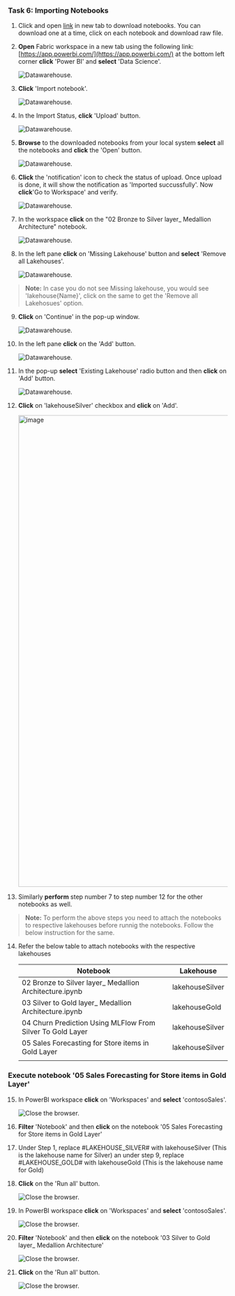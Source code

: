 ### Task 6: Importing Notebooks

1. Click and open [link](artifacts/fabricnotebooks) in new tab to download notebooks. You can download one at a time, click on each notebook and download raw file.

2. **Open** Fabric workspace in a new tab using the following link:  [https://app.powerbi.com/](https://app.powerbi.com/) at the bottom left corner **click** 'Power BI' and **select** 'Data Science'.

	![Datawarehouse.](media/notebook-1.png)

3. **Click** 'Import notebook'.

	![Datawarehouse.](media/notebook-2.png)
	
4. In the Import Status, **click** 'Upload' button.

	![Datawarehouse.](media/notebook-3.png)
	
5. **Browse** to the downloaded notebooks from your local system **select** all the notebooks and **click** the 'Open' button.

	![Datawarehouse.](media/notebook-4.png)

6. **Click** the 'notification' icon to check the status of upload. Once upload is done, it will show the notification as 'Imported succussfully'. Now **click**'Go to Workspace' and verify.

	![Datawarehouse.](media/notebook-5.png)

7. In the workspace **click** on the "02 Bronze to Silver layer_ Medallion Architecture" notebook.

	![Datawarehouse.](media/notebook-6.png)

8. In the left pane **click** on 'Missing Lakehouse' button and **select** 'Remove all Lakehouses'.

	![Datawarehouse.](media/notebook-11.png)

>**Note:** In case you do not see Missing lakehouse, you would see 'lakehouse{Name}', click on the same to get the 'Remove all Lakehosues' option.

9. **Click** on 'Continue' in the pop-up window.

	![Datawarehouse.](media/notebook-12.png)

10. In the left pane **click** on the 'Add' button.

	![Datawarehouse.](media/notebook-13.png)

11. In the pop-up **select** 'Existing Lakehouse' radio button and then **click** on 'Add' button.

	![Datawarehouse.](media/notebook-14.png)

12. **Click** on 'lakehouseSilver' checkbox and **click** on 'Add'.

	<img width="1079" alt="image" src="https://github.com/swmannepalli/MicrosoftFabric_HOL/assets/84516667/45a549fc-99df-48e6-a9b1-2f81cefb94da">


13. Similarly **perform** step number 7 to step number 12 for the other notebooks as well.

>**Note:** To perform the above steps you need to attach the notebooks to respective lakehouses before runnig the notebooks. Follow the below instruction for the same.

14. Refer the below table to attach notebooks with the respective lakehouses

	|	Notebook	|	Lakehouse	|
	| -----------	| ------------- |
	|	02 Bronze to Silver layer_ Medallion Architecture.ipynb	|	lakehouseSilver	|
	|	03 Silver to Gold layer_ Medallion Architecture.ipynb	|	lakehouseGold	|
	|	04 Churn Prediction Using MLFlow From Silver To Gold Layer	|	lakehouseSilver	|
	|	05 Sales Forecasting for Store items in Gold Layer	|	lakehouseSilver	|
	|||

### Execute notebook '05 Sales Forecasting for Store items in Gold Layer'

15. In PowerBI workspace **click** on 'Workspaces' and **select** 'contosoSales'.

	![Close the browser.](media/demo-4.png)

16. **Filter** 'Notebook' and then **click** on the notebook '05 Sales Forecasting for Store items in Gold Layer'

17. Under Step 1, replace #LAKEHOUSE_SILVER# with lakehouseSilver (This is the lakehouse name for Silver) an under step 9, replace #LAKEHOUSE_GOLD# with lakehouseGold (This is the lakehouse name for Gold)
18. **Click** on the 'Run all' button.

	![Close the browser.](media/notebook-17.png)


19. In PowerBI workspace **click** on 'Workspaces' and **select** 'contosoSales'.

	![Close the browser.](media/demo-4.png)

16. **Filter** 'Notebook' and then **click** on the notebook '03 Silver to Gold layer_ Medallion Architecture'

	![Close the browser.](media/notebook-16.png)

17. **Click** on the 'Run all' button.

	![Close the browser.](media/notebook-17.png)
